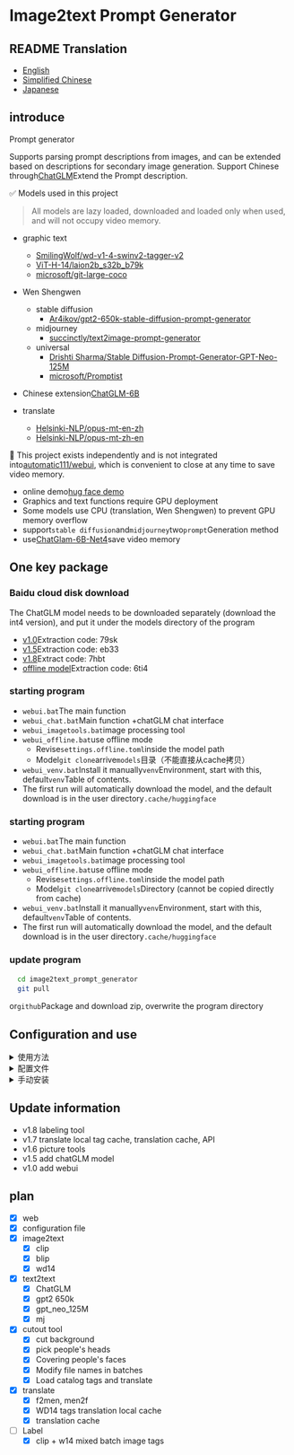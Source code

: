 # Image2text Prompt Generator

## README Translation

-   [English](README.en.md)
-   [Simplified Chinese](README.md)
-   [Japanese](README.ja.md)

## introduce

Prompt generator

Supports parsing prompt descriptions from images, and can be extended based on descriptions for secondary image generation.
Support Chinese through[ChatGLM](https://github.com/THUDM/ChatGLM-6B)Extend the Prompt description.

✅ Models used in this project

> All models are lazy loaded, downloaded and loaded only when used, and will not occupy video memory.

-   graphic text
    -   [SmilingWolf/wd-v1-4-swinv2-tagger-v2](https://huggingface.co/SmilingWolf/wd-v1-4-swinv2-tagger-v2)
    -   [ViT-H-14/laion2b_s32b_b79k](https://huggingface.co/ViT-H-14/laion2b_s32b_b79k)
    -   [microsoft/git-large-coco](https://huggingface.co/microsoft/git-large-coco)

-   Wen Shengwen
    -   stable diffusion
        -   [Ar4ikov/gpt2-650k-stable-diffusion-prompt-generator](https://huggingface.co/Ar4ikov/gpt2-650k-stable-diffusion-prompt-generator)
    -   midjourney
        -   [succinctly/text2image-prompt-generator](https://huggingface.co/succinctly/text2image-prompt-generator)
    -   universal
        -   [Drishti Sharma/Stable Diffusion-Prompt-Generator-GPT-Neo-125M](https://huggingface.co/DrishtiSharma/StableDiffusion-Prompt-Generator-GPT-Neo-125M)
        -   [microsoft/Promptist](https://huggingface.co/microsoft/Promptist)

-   Chinese extension[ChatGLM-6B](https://github.com/THUDM/ChatGLM-6B)

-   translate
    -   [Helsinki-NLP/opus-mt-en-zh](https://huggingface.co/Helsinki-NLP/opus-mt-en-zh)
    -   [Helsinki-NLP/opus-mt-zh-en](https://huggingface.co/Helsinki-NLP/opus-mt-zh-en)

🚩 This project exists independently and is not integrated into[automatic111/webui](https://github.com/AUTOMATIC1111/stable-diffusion-webui), which is convenient to close at any time to save video memory.

-   online demo[hug face demo](https://huggingface.co/spaces/hahahafofo/image2text_prompt_generator)
-   Graphics and text functions require GPU deployment
-   Some models use CPU (translation, Wen Shengwen) to prevent GPU memory overflow
-   support`stable diffusion`and`midjourney`two`prompt`Generation method
-   use[ChatGlam-6B-Net4](https://huggingface.co/THUDM/chatglm-6b-int4)save video memory

## One key package

### Baidu cloud disk download

The ChatGLM model needs to be downloaded separately (download the int4 version), and put it under the models directory of the program

-   [v1.0](https://pan.baidu.com/s/1pKtpPmiuliX7rf0z-5HY_w?pwd=79sk)Extraction code: 79sk
-   [v1.5](https://pan.baidu.com/s/1vMzDGbtTO0-CD7wk-4GrcQ?pwd=eb33)Extraction code: eb33
-   [v1.8](https://pan.baidu.com/s/1bup8Oa56e_S4andbU8wk0g?pwd=7hbt)Extract code: 7hbt
-   [offline model](https://pan.baidu.com/s/1_Hs-MRjSxg0gaIRDaUTD8Q?pwd=6ti4)Extraction code: 6ti4

### starting program

-   `webui.bat`The main function
-   `webui_chat.bat`Main function +chatGLM chat interface
-   `webui_imagetools.bat`image processing tool
-   `webui_offline.bat`use offline mode
    -   Revise`settings.offline.toml`inside the model path
    -   Model`git clone`arrive`models`目录（不能直接从cache拷贝）
-   `webui_venv.bat`Install it manually`venv`Environment, start with this, default`venv`Table of contents.
-   The first run will automatically download the model, and the default download is in the user directory`.cache/huggingface`

### starting program

-   `webui.bat`The main function
-   `webui_chat.bat`Main function +chatGLM chat interface
-   `webui_imagetools.bat`image processing tool
-   `webui_offline.bat`use offline mode
    -   Revise`settings.offline.toml`inside the model path
    -   Model`git clone`arrive`models`Directory (cannot be copied directly from cache)
-   `webui_venv.bat`Install it manually`venv`Environment, start with this, default`venv`Table of contents.
-   The first run will automatically download the model, and the default download is in the user directory`.cache/huggingface`

### update program

```bash
  cd image2text_prompt_generator
  git pull
```

or`github`Package and download zip, overwrite the program directory

## Configuration and use

<details>
<summary>使用方法</summary>

### prompt optimization model

-   `mircosoft`Generate a simple description (`stable diffusion`)
-   `mj`Generate a random description (`midjourney`)
-   `gpt2 650k`and`gpt_neo_125M`generate more complex descriptions

![img.png](./img/param.png)

### Wen Shengwen

-   Chinese to English translation
-   Chinese pass[ChatGlam-6B-Net4](https://huggingface.co/THUDM/chatglm-6b-int4)extended to complex description
-   translate to english
-   Optimize model generation through prompt

![img.png](./img/text2text.png)

### graphic text

-   clip is used for multiple people, complex scenes, high video memory usage (>8G)
-   blip for simple characters and scenes
-   wd14 for figures
-   Prompt generation will automatically merge blip or clip + wd14

![img.png](./img/image2text.png)

## image processing tool

-   Batch buckle background
-   paste face (for refining clothes)
-   Buckle up
-   Batch rename (regular)
-   Tagging (Clip+W14 tagging and translation)

![img.png](./img/imagetools.png)![img.png](./img/imagetools.tags.png)

## chatglm generate

### hardware requirements

| **quantization level** | **Minimum GPU memory**(reasoning) | **Minimum GPU memory**(Efficient parameter fine-tuning) |
| ---------------------- | --------------------------------- | ------------------------------------------------------- |
| FP16 (no quantization) | 13 GB                             | 14 GB                                                   |
| INT8                   | 8 GB                              | 9 GB                                                    |
| INT4                   | 6 GB                              | 7 GB                                                    |

![img.png](./img/chatglm.png)

## browser plug-in

from`chatGPTBox`Project, modify some prompt words

-   use`api.bat`start up

-   configuration`chatGPTBox`Plugins for custom models`http://localhost:8000/chat/completions`

-   exist[release](https://github.com/zhongpei/image2text_prompt_generator/releases)Download the plugin inside

-   [Modified plugin](https://github.com/zhongpei/chatGPTBox)

## limit

-   not support`cuda`, it is not recommended to use clip
-   Video memory &lt;6G, it is not recommended to use ChatGLM

</details>

<details>
<summary>配置文件</summary>

`settings.toml`

```toml
[server]
port = 7869 # 端口
host = '127.0.0.1' # 局域网访问需要改成 "0.0.0.0"
enable_queue = true # chat功能需要开启，如错误，需要关闭代理
queue_size = 10
show_api = false
debug = true

[chatglm]
model = "THUDM/chatglm-6b-int4" # THUDM/chatglm-6b-int4 THUDM/chatglm-6b-int8 THUDM/chatglm-6b

# 本地模型
# model = "./models/chatglm-6b-int8" 

device = "cuda" # cpu mps cuda
enable_chat = false # 是否启用聊天功能
local_files_only = false # 是否只使用本地模型
```

## offline model

Please refer to[ChatGLM loads the model locally](https://github.com/THUDM/ChatGLM-6B#从本地加载模型)Model`git clone`arrive`models`directory (not directly from`cache`copy), then modify the`settings-offline.toml`inside the model path

-   The windows path is best to use an absolute path, do not contain Chinese
-   linux/mac paths can use relative paths
-   Model Directory Structure Reference

![img.png](./img/setting.offline.png)

`settings-offline.toml`

```toml
[generator]
enable = true # 是否启用generator功能
device = "cuda" # cpu mps cuda
fix_sd_prompt = true # 是否修复sd prompt
# models
microsoft_model = "./Promptist"
gpt2_650k_model = "./gpt2-650k-stable-diffusion-prompt-generator"
gpt_neo_125m_model = "./StableDiffusion-Prompt-Generator-GPT-Neo-125M"
mj_model = "./text2image-prompt-generator"
local_files_only = true # 是否只使用本地模型


[translate]
enable = true # 是否启用翻译功能
device = "cuda" # cpu mps cuda
local_files_only = true # 是否只使用本地模型
zh2en_model = "./models/opus-mt-zh-en"
en2zh_model = "./models/opus-mt-en-zh"

cache_dir = "./data/translate_cache" # 翻译缓存目录

[chatglm]
# 本地模型 https://github.com/THUDM/ChatGLM-6B#从本地加载模型
model = ".\\models\\chatglm-6b-int4" # ./chatglm-6b-int4 ./chatglm-6b-int8 ./chatglm-6b
## windows 绝对路径配置方法
# model = "E:\\zhangsan\\models\\chatglm-6b-int4" 
device = "cuda" # cpu mps cuda
enable_chat = true # 是否启用聊天功能
local_files_only = true # 是否只使用本地模型


```

## hg cache configuration

To prevent the c drive from being full, it can be configured`cache`directory to another disk

![img.png](./img/hg_cache.png)

</details>

<details>
<summary>手动安装</summary>

## manual installation

First, make sure your computer has the`Python3.10`. If you have not installed
Python, go to the official site ([https://www.python.org/downloads/) to download and install the latest version of](https://www.python.org/downloads/）下载并安装最新版本的)`Python3.10`.
Next, download and unzip our tools installation package.
Open the command line window (Windows users can press Win + R keys, enter "cmd" in the run box and press Enter to open the command line window), and enter the directory where the tool installation package is located.
Enter the following command in a command line window to install the required dependencies:

```bash
git clone https://huggingface.co/spaces/hahahafofo/image2text_prompt_generator
cd image2text_prompt_generator

# 建立虚拟环境
python -m "venv" venv
# 激活环境 linux & mac 
./venv/bin/activate
# 激活环境 windows
.\venv\Scripts\activate


# gpu 加速
pip install torch==2.0.0+cu118 torchvision==0.15.1+cu118 --extra-index-url https://download.pytorch.org/whl/cu118

pip install --upgrade -r requirements.txt
  
```

This will automatically install the required Python dependencies.
Once installed, you can start the tool by running:

```bash
# 激活环境 linux & mac
./venv/bin/activate
# 激活环境 windows
.\venv\Scripts\activate

# 运行程序
python app.py
    
```

This will launch the tool and open the tool's home page in your browser. If your browser does not open automatically, please manually enter the following URL: http&#x3A;//localhost:7869/
The tools are now successfully installed and started. You can follow the tool's documentation to start using it to process your image data.

</details>

## Update information

-   v1.8 labeling tool
-   v1.7 translate local tag cache, translation cache, API
-   v1.6 picture tools
-   v1.5 add chatGLM model
-   v1.0 add webui

## plan

-   [x] web
-   [x] configuration file
-   [x] image2text
    -   [x] clip
    -   [x] blip
    -   [x] wd14
-   [x] text2text
    -   [x] ChatGLM
    -   [x] gpt2 650k
    -   [x] gpt_neo_125M
    -   [x] mj
-   [x] cutout tool
    -   [x] cut background
    -   [x] pick people's heads
    -   [x] Covering people's faces
    -   [x] Modify file names in batches
    -   [x] Load catalog tags and translate
-   [x] translate
    -   [x] f2men, men2f
    -   [x] WD14 tags translation local cache
    -   [x] translation cache
-   [ ] Label
    -   [x] clip + w14 mixed batch image tags

